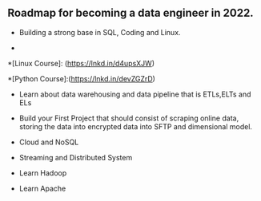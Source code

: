 ## Roadmap for becoming a data engineer in 2022.

* Building a strong base in SQL, Coding and Linux.

* [SQL Course]:(https://lnkd.in/dqBTpf7b)

*[Linux Course]: (https://lnkd.in/d4upsXJW)

*[Python Course]:(https://lnkd.in/devZGZrD)


* Learn about data warehousing and data pipeline that is ETLs,ELTs and ELs

[Data Warehouse Toolkit]: (https://lnkd.in/d87z99ng)

* Build your First Project that should consist of scraping online data, storing the data into encrypted data into SFTP and dimensional model.

* Cloud and NoSQL

[Course]: (https://lnkd.in/d2QenZht)


* Streaming and Distributed System

[Course]:(https://lnkd.in/dggyREcM)

* Learn Hadoop

[Course]:(https://lnkd.in/d_WZNA4R)

* Learn Apache

[Course]:(https://lnkd.in/dvS-ytTk)
